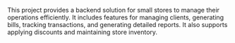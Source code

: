 This project provides a backend solution for small stores to manage their operations efficiently. It includes features for managing clients, generating bills, tracking transactions, and generating detailed reports. It also supports applying discounts and maintaining store inventory.
